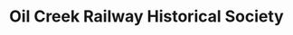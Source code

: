 ---
layout: repo
title: "Oil Creek Railway Historical Society"
id: 14981
permalink: repos/14981/
---